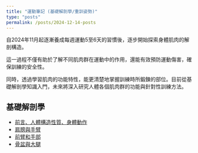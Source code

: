 ```yaml
---
title: "運動筆記 (基礎解剖學/重訓姿勢)"
type: "posts"
permalink: /posts/2024-12-14-posts
---
```


自2024年11月起逐漸養成每週運動5至6天的習慣後，逐步開始探索身體肌肉的解剖構造。

這一過程不僅有助於了解不同肌肉群在運動中的作用，還能有效預防運動傷害，確保訓練的安全性。

同時，透過學習肌肉的功能特性，能更清楚地掌握訓練時所鍛鍊的部位。目前從基礎解剖學知識入門，未來將深入研究人體各個肌肉群的功能與針對性訓練方法。

## 基礎解剖學

- [前言、人體構造性質、身體動作](https://medium.com/@jackson1998/%E5%89%8D%E8%A8%80-%E4%BA%BA%E9%AB%94%E6%A7%8B%E9%80%A0%E6%80%A7%E8%B3%AA-%E8%BA%AB%E9%AB%94%E5%8B%95%E4%BD%9C-26d94dafaf77)
- [肩膀與手臂](https://jackson1998.medium.com/%E5%9F%BA%E7%A4%8E%E8%A7%A3%E5%89%96%E5%AD%B8-%E8%82%A9%E8%86%80%E8%88%87%E6%89%8B%E8%87%82-0ad098be50a6)
- [前臂和手部](https://jackson1998.medium.com/%E5%9F%BA%E7%A4%8E%E8%A7%A3%E5%89%96%E5%AD%B8-%E5%89%8D%E8%87%82%E5%92%8C%E6%89%8B%E9%83%A8-b414af6bd022)
- [骨盆與大腿](https://jackson1998.medium.com/%E5%9F%BA%E7%A4%8E%E8%A7%A3%E5%89%96%E5%AD%B8-%E9%AA%A8%E7%9B%86%E8%88%87%E5%A4%A7%E8%85%BF-54b64c019476)